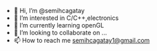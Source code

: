 - 👋 Hi, I’m @semihcagatay
- 👀 I’m interested in C/C++,electronics  
- 🌱 I’m currently learning openGL
- 💞️ I’m looking to collaborate on ...
- 📫 How to reach me semihcagatay1@gmail.com

<!---
semihcagatay/semihcagatay is a ✨ special ✨ repository because its `README.md` (this file) appears on your GitHub profile.
You can click the Preview link to take a look at your changes.
--->
